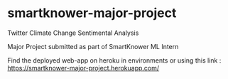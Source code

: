 # smartknower-major-project
Twitter Climate Change Sentimental Analysis

Major Project submitted as part of SmartKnower ML Intern

Find the deployed web-app on heroku in environments or using this link : https://smartknower-major-project.herokuapp.com/
